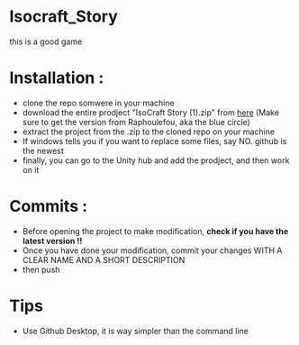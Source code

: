 # Isocraft_Story

this is a good game

# Installation :

* clone the repo somwere in your machine
* download the entire prodject "IsoCraft Story (1).zip" from [here](https://drive.google.com/drive/u/0/folders/1eLwcwYeZIpldG1B9WUpeLuSKw6Ah3_26) (Make sure to get the version from Raphoulefou, aka the blue circle)
* extract the project from the .zip to the cloned repo on your machine
* If windows tells you if you want to replace some files, say NO. github is the newest
* finally, you can go to the Unity hub and add the prodject, and then work on it

# Commits :

* Before opening the project to make modification, **check if you have the latest version !!**
* Once you have done your modification, commit your changes WITH A CLEAR NAME AND A SHORT DESCRIPTION
* then push

# Tips 

* Use Github Desktop, it is way simpler than the command line
